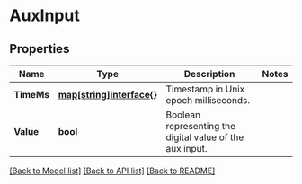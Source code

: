 # AuxInput

## Properties
Name | Type | Description | Notes
------------ | ------------- | ------------- | -------------
**TimeMs** | [**map[string]interface{}**](map[string]interface{}.md) | Timestamp in Unix epoch milliseconds. | 
**Value** | **bool** | Boolean representing the digital value of the aux input. | 

[[Back to Model list]](../README.md#documentation-for-models) [[Back to API list]](../README.md#documentation-for-api-endpoints) [[Back to README]](../README.md)


